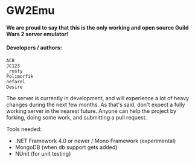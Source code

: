 GW2Emu
======

#### We are proud to say that this is the only working and open source Guild Wars 2 server emulator!

#### Developers / authors:
    ACB
    JC123
    _rusty
    Polimorfik
    nefarel
    Desire

The server is currently in development, and will experience a lot of heavy changes during the next few months.
As that's said, don't expect a fully working server in the nearest future.
Anyone can help the project by forking, doing some work, and submitting a pull request.

Tools needed:
- .NET Framework 4.0 or newer / Mono Framework (experimental)
- MongoDB (when db support gets added)
- NUnit (for unit testing)
